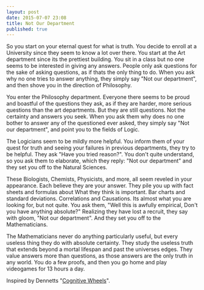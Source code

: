```yaml
---
layout: post
date: 2015-07-07 23:08
title: Not Our Department
published: true
---
```


So you start on your eternal quest for what is truth. You decide to enroll at a University since they seem to know a lot over there. You start at the Art department since its the prettiest building. You sit in a class but no one seems to be interested in giving any answers. People only ask questions for the sake of asking questions, as if thats the only thing to do. When you ask why no one tries to answer anything, they simply say "Not our department", and then shove you in the direction of Philosophy. 

You enter the Philosophy department. Everyone there seems to be proud and boastful of the questions they ask, as if they are harder, more serious questions than the art departments. But they are still questions. Not the certainty and answers you seek. When you ask them why does no one bother to answer any of the questioned ever asked, they simply say "Not our department", and point you to the fields of Logic.

The Logicians seem to be mildly more helpful. You inform them of your quest for truth and seeing your failures in previous departments, they try to be helpful. They ask "Have you tried reason?". You don\'t quite understand, so you ask them to elaborate, which they reply: "Not our department" and they set you off to the Natural Sciences. 

These Biologists, Chemists, Physicists, and more, all seem reveled in your appearance. Each believe they are your answer. They pile you up with fact sheets and formulas about What they think is important. Bar charts and standard deviations. Correlations and Causations. Its almost what you are looking for, but not quite. You ask them, "Well this is awfully empirical, Don't you have anything absolute?" Realizing they have lost a recruit, they say with gloom, "Not our department". And they set you off to the Mathematicians.

The Mathematicians never do anything particularly useful, but every useless thing they do with absolute certainty. They study the useless truth that extends beyond a mortal lifespan and past the universes edges. They value answers more than questions, as those answers are the only truth in any world. You do a few proofs, and then you go home and play videogames for 13 hours a day.



Inspired by Dennetts "<a href="http://www.cs.sfu.ca/~vaughan/teaching/415/papers/dennett-cognitivewheels.html">Cognitive Wheels</a>".
